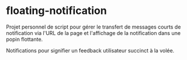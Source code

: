 # floating-notification

Projet personnel de script pour gérer le transfert de messages courts de notification via l'URL de la page et l'affichage de la notification dans une popin flottante. 

Notifications pour signifier un feedback utilisateur succinct à la volée.
